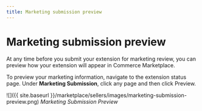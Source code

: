 ```yaml
---
title: Marketing submission preview
---
```


# Marketing submission preview

At any time before you submit your extension for marketing review, you can preview how your extension will appear in Commerce Marketplace.

To preview your marketing information, navigate to the extension status page. Under **Marketing Submission**, click any page and then click <span class="btn">Preview</span>.

![]({{ site.baseurl }}/marketplace/sellers/images/marketing-submission-preview.png)
_Marketing Submission Preview_
